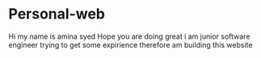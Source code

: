 # Personal-web
Hi my name is amina syed 
Hope you are doing great
i am junior software engineer 
trying to get some expirience 
therefore am building this website
